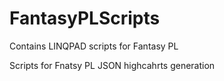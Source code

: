 # FantasyPLScripts
Contains LINQPAD scripts for Fantasy PL

Scripts for Fnatsy PL JSON highcahrts generation
